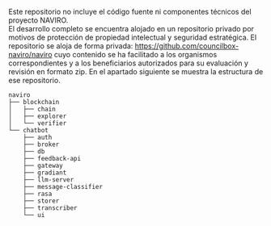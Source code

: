 Este repositorio no incluye el código fuente ni componentes técnicos del proyecto NAVIRO.  
El desarrollo completo se encuentra alojado en un repositorio privado por motivos de protección de propiedad intelectual y seguridad estratégica. El repositorio se aloja de forma privada: https://github.com/councilbox-naviro/naviro cuyo contenido se ha facilitado a los organismos correspondientes y a los beneficiarios autorizados para su evaluación y revisión en formato zip. En el apartado siguiente se muestra la estructura de ese repositorio. 

```
naviro
├── blockchain
│   ├── chain
│   ├── explorer
│   └── verifier
└── chatbot
    ├── auth
    ├── broker
    ├── db
    ├── feedback-api
    ├── gateway
    ├── gradiant
    ├── llm-server
    ├── message-classifier
    ├── rasa
    ├── storer
    ├── transcriber
    └── ui
```

